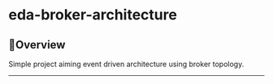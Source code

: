 # eda-broker-architecture

## 📌Overview

Simple project aiming event driven architecture using broker topology.

___